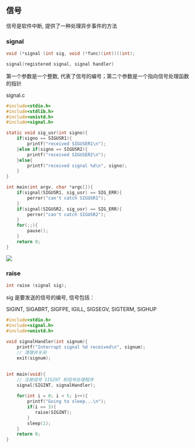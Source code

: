 <!--
 * @Description: 
 * @Version: 1.0
 * @Author: DaLao
 * @Email: dalao@xxx.com
 * @Date: 2022-02-20 23:12:31
 * @LastEditors: daLao
 * @LastEditTime: 2022-10-31 23:34:55
-->


## 信号

信号是软件中断, 提供了一种处理异步事件的方法


### signal


```c
void (*signal (int sig, void (*func)(int)))(int);

signal(registered signal, signal handler)
```

第一个参数是一个整数, 代表了信号的编号；第二个参数是一个指向信号处理函数的指针

signal.c

```c
#include<stdio.h>
#include<stdlib.h>
#include<unistd.h>
#include<signal.h>

static void sig_usr(int signo){
    if(signo == SIGUSR1){
        printf("received SIGUSER1\n");
    }else if(signo == SIGUSR2){
        printf("received SIGUSER2\n");
    }else{
        printf("received signal %d\n", signo);
    }
}

int main(int argv, char *argc[]){
    if(signal(SIGUSR1, sig_usr) == SIG_ERR){
        perror("can't catch SIGUSR1");
    }
    if(signal(SIGUSR2, sig_usr) == SIG_ERR){
        perror("can't catch SIGUSR2");
    }
    for(;;){
        pause();
    }
    return 0;
}
```

![](https://cdn.hurra.ltd/img/20220220232120.png)



### raise


```c
int raise (signal sig);
```

sig 是要发送的信号的编号, 信号包括：

SIGINT, SIGABRT, SIGFPE, IGILL, SIGSEGV, SIGTERM, SIGHUP

```c
#include<stdio.h>
#include<signal.h>
#include<unistd.h>
 
void signalHandler(int signum){
    printf("Interrupt signal %d received\n", signum);
    // 清理并关闭
    exit(signum);
 

int main(void){
    // 注册信号 SIGINT 和信号处理程序
    signal(SIGINT, signalHandler);
 
    for(int i = 0; i < 5; i++){
        printf("Going to sleep...\n");
        if(i == 3){
           raise(SIGINT);
        }
        sleep(1);
    }
    return 0;
}
```
